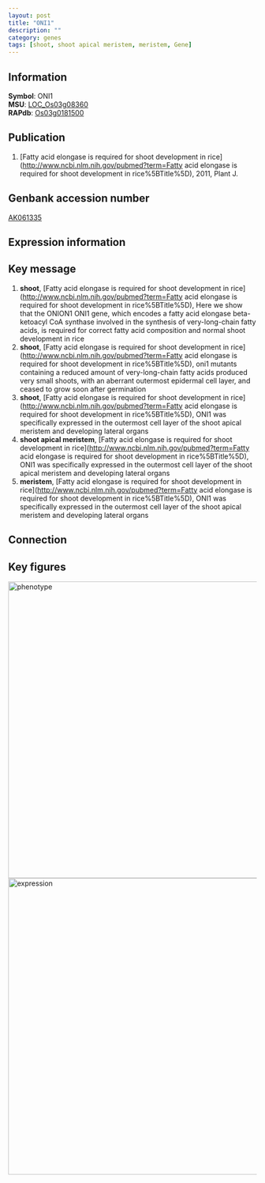 ```yaml
---
layout: post
title: "ONI1"
description: ""
category: genes
tags: [shoot, shoot apical meristem, meristem, Gene]
---
```


## Information
__Symbol__: ONI1  
__MSU__: [LOC_Os03g08360](http://rice.plantbiology.msu.edu/cgi-bin/ORF_infopage.cgi?orf=LOC_Os03g08360)  
__RAPdb__: [Os03g0181500](http://rapdb.dna.affrc.go.jp/viewer/gbrowse_details/irgsp1?name=Os03g0181500)  

## Publication
1. [Fatty acid elongase is required for shoot development in rice](http://www.ncbi.nlm.nih.gov/pubmed?term=Fatty acid elongase is required for shoot development in rice%5BTitle%5D), 2011, Plant J.

## Genbank accession number
[AK061335](http://www.ncbi.nlm.nih.gov/nuccore/AK061335)  

## Expression information

## Key message
1. __shoot__, [Fatty acid elongase is required for shoot development in rice](http://www.ncbi.nlm.nih.gov/pubmed?term=Fatty acid elongase is required for shoot development in rice%5BTitle%5D),  Here we show that the ONION1 ONI1 gene, which encodes a fatty acid elongase beta-ketoacyl CoA synthase involved in the synthesis of very-long-chain fatty acids, is required for correct fatty acid composition and normal shoot development in rice
2. __shoot__, [Fatty acid elongase is required for shoot development in rice](http://www.ncbi.nlm.nih.gov/pubmed?term=Fatty acid elongase is required for shoot development in rice%5BTitle%5D),  oni1 mutants containing a reduced amount of very-long-chain fatty acids produced very small shoots, with an aberrant outermost epidermal cell layer, and ceased to grow soon after germination
3. __shoot__, [Fatty acid elongase is required for shoot development in rice](http://www.ncbi.nlm.nih.gov/pubmed?term=Fatty acid elongase is required for shoot development in rice%5BTitle%5D),  ONI1 was specifically expressed in the outermost cell layer of the shoot apical meristem and developing lateral organs
4. __shoot apical meristem__, [Fatty acid elongase is required for shoot development in rice](http://www.ncbi.nlm.nih.gov/pubmed?term=Fatty acid elongase is required for shoot development in rice%5BTitle%5D),  ONI1 was specifically expressed in the outermost cell layer of the shoot apical meristem and developing lateral organs
5. __meristem__, [Fatty acid elongase is required for shoot development in rice](http://www.ncbi.nlm.nih.gov/pubmed?term=Fatty acid elongase is required for shoot development in rice%5BTitle%5D),  ONI1 was specifically expressed in the outermost cell layer of the shoot apical meristem and developing lateral organs

## Connection

## Key figures
<img src="http://ricencode.github.io/images/ONI1.pheno.png" alt="phenotype"  style="width: 600px;"/>

<img src="http://ricencode.github.io/images/ONI1.exp.png" alt="expression"  style="width: 600px;"/>


